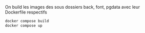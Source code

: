 On build les images des sous dossiers back, font, pgdata avec leur Dockerfile respectifs
```bash
docker compose build
docker compose up
```